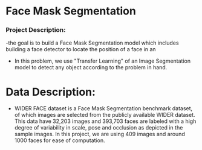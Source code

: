 # Face Mask Segmentation 
### Project Description:
-the goal is to build a Face Mask Segmentation model
which includes building a face detector to locate the position of a face in an 
- In this problem, we use "Transfer Learning" of an Image Segmentation model to detect any object according to the problem in hand.
  

# Data Description:
- WIDER FACE dataset is a Face Mask Segmentation benchmark dataset, of which
images are selected from the publicly available WIDER dataset.
This data have 32,203 images and 393,703 faces are labeled with a high degree of
variability in scale, pose and occlusion as depicted in the sample images.
In this project, we are using 409 images and around 1000 faces for ease of
computation.


    







  
